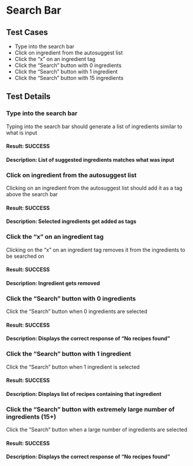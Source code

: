 # Search Bar

## Test Cases
- Type into the search bar
- Click on ingredient from the autosuggest list
- Click the “x” on an ingredient tag
- Click the “Search” button with 0 ingredients
- Click the “Search” button with 1 ingredient
- Click the “Search” button with 15 ingredients

## Test Details
### Type into the search bar
Typing into the search bar should generate a list of ingredients similar to what is input
#### Result: SUCCESS
#### Description: List of suggested ingredients matches what was input

### Click on ingredient from the autosuggest list
Clicking on an ingredient from the autosuggest list should add it as a tag above the search bar
#### Result: SUCCESS
#### Description: Selected ingredients get added as tags

### Click the “x” on an ingredient tag
Clicking on the “x” on an ingredient tag removes it from the ingredients to be searched on
#### Result: SUCCESS
#### Description: Ingredient gets removed

### Click the “Search” button with 0 ingredients
Click the “Search” button when 0 ingredients are selected
#### Result: SUCCESS
#### Description: Displays the correct response of “No recipes found”

### Click the “Search” button with 1 ingredient
Click the “Search” button when 1 ingredient is selected
#### Result: SUCCESS
#### Description: Displays list of recipes containing that ingredient

### Click the “Search” button with extremely large number of ingredients (15+)
Click the “Search” button when a large number of ingredients are selected
#### Result: SUCCESS
#### Description: Displays the correct response of “No recipes found”